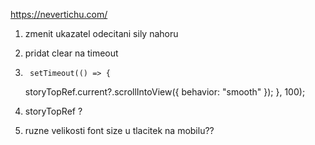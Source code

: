 https://nevertichu.com/

1.  zmenit ukazatel odecitani sily nahoru
2.  pridat clear na timeout
3.      setTimeout(() => {

    storyTopRef.current?.scrollIntoView({ behavior: "smooth" });
    }, 100);

4.  storyTopRef ?
5.  ruzne velikosti font size u tlacitek na mobilu??
